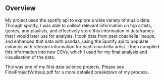 ## Overview

My project used the spotify api to explore a wide variety of music data. Through spotify, I
was able to collect relevant information on top artists, genres, and playlists, and effectively store
this information in dataframes that I would later use for analysis. I took data from past coachella
lineups, and enhanced that data with pandas, using the Spotify api to populate columns with
relevant information for each coachella artist. I then compiled this information into new CSVs,
which I used for my final analysis and visualisation  of the data.

This was one of my first data science projects. Please see FinalProjectWriteup.pdf for a more detailed breakdown of my process.
